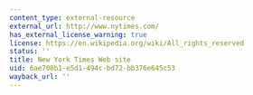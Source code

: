 ```yaml
---
content_type: external-resource
external_url: http://www.nytimes.com/
has_external_license_warning: true
license: https://en.wikipedia.org/wiki/All_rights_reserved
status: ''
title: New York Times Web site
uid: 6ae708b1-e5d1-494c-bd72-bb376e645c53
wayback_url: ''
---
```

